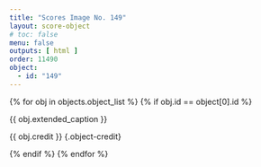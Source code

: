 ```yaml
---
title: "Scores Image No. 149"
layout: score-object
# toc: false
menu: false
outputs: [ html ]
order: 11490
object:
  - id: "149"
---
```


{% for obj in objects.object_list %}
{% if obj.id == object[0].id %}

{{ obj.extended_caption }}

{{ obj.credit }} {.object-credit}

{% endif %}
{% endfor %}
